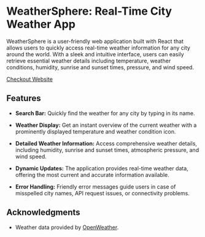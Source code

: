 # WeatherSphere: Real-Time City Weather App

WeatherSphere is a user-friendly web application built with React that allows users to quickly access real-time weather information for any city around the world. With a sleek and intuitive interface, users can easily retrieve essential weather details including temperature, weather conditions, humidity, sunrise and sunset times, pressure, and wind speed.

[Checkout Website](https://weathersphere-cee57.web.app/)

## Features

- **Search Bar:** Quickly find the weather for any city by typing in its name.

- **Weather Display:** Get an instant overview of the current weather with a prominently displayed temperature and weather condition icon.

- **Detailed Weather Information:** Access comprehensive weather details, including humidity, sunrise and sunset times, atmospheric pressure, and wind speed.

- **Dynamic Updates:** The application provides real-time weather data, offering the most current and accurate information available.

- **Error Handling:** Friendly error messages guide users in case of misspelled city names, API request issues, or connectivity problems.

## Acknowledgments
- Weather data provided by [OpenWeather](https://openweathermap.org/).
